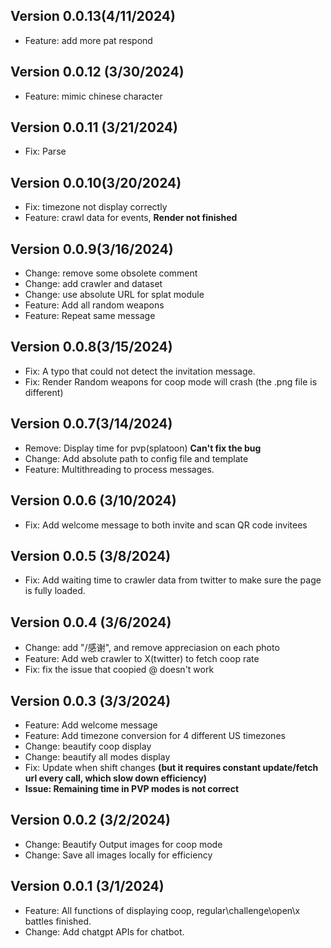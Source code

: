 ## Version 0.0.13(4/11/2024)
 * Feature: add more pat respond

## Version 0.0.12 (3/30/2024)
 * Feature: mimic chinese character
 
## Version 0.0.11 (3/21/2024)
 * Fix: Parse

## Version 0.0.10(3/20/2024)
 * Fix: timezone not display correctly
 * Feature: crawl data for events, <strong>Render not finished</strong>

## Version 0.0.9(3/16/2024)
 * Change: remove some obsolete comment
 * Change: add crawler and dataset
 * Change: use absolute URL for splat module
 * Feature: Add all random weapons
 * Feature: Repeat same message

## Version 0.0.8(3/15/2024)
 * Fix: A typo that could not detect the invitation message.
 * Fix: Render Random weapons for coop mode will crash (the .png file is different)

## Version 0.0.7(3/14/2024)
 * Remove: Display time for pvp(splatoon) <strong> Can't fix the bug</strong>
 * Change: Add absolute path to config file and template
 * Feature: Multithreading to process messages.

## Version 0.0.6 (3/10/2024)
 * Fix: Add welcome message to both invite and scan QR code invitees

## Version 0.0.5 (3/8/2024)
 * Fix: Add waiting time to crawler data from twitter to make sure the page is fully loaded.

## Version 0.0.4 (3/6/2024)
 * Change: add "/感谢", and remove appreciasion on each photo
 * Feature: Add web crawler to X(twitter) to fetch coop rate 
 * Fix: fix the issue that coopied @ doesn't work 

## Version 0.0.3 (3/3/2024)
 * Feature: Add welcome message
 * Feature: Add timezone conversion for 4 different US timezones
 * Change: beautify coop display 
 * Change: beautify all modes display
 * Fix: Update when shift changes <strong>(but it requires constant update/fetch url every call, which slow down efficiency)</strong>
 * <strong>Issue: Remaining time in PVP modes is not correct </strong>

## Version 0.0.2 (3/2/2024)
 * Change: Beautify Output images for coop mode
 * Change: Save all images locally for efficiency

## Version 0.0.1 (3/1/2024)
 * Feature: All functions of displaying coop, regular\challenge\open\x battles finished.
 * Change: Add chatgpt APIs for chatbot.
